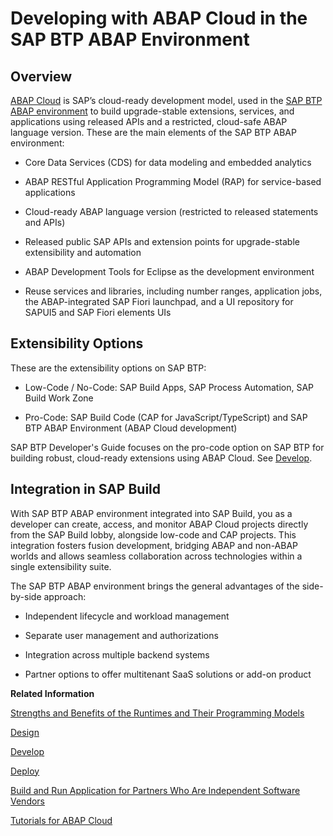 <!-- loio9aaaf650d02e42afba0e4b09e2991d78 -->

# Developing with ABAP Cloud in the SAP BTP ABAP Environment



<a name="loio9aaaf650d02e42afba0e4b09e2991d78__section_sgv_1hw_czb"/>

## Overview

[ABAP Cloud](https://help.sap.com/docs/abap-cloud/abap-cloud/why-abap-cloud) is SAP’s cloud-ready development model, used in the [SAP BTP ABAP environment](https://help.sap.com/docs/sap-btp-abap-environment/abap-environment/abap-environment) to build upgrade-stable extensions, services, and applications using released APIs and a restricted, cloud-safe ABAP language version. These are the main elements of the SAP BTP ABAP environment:

-   Core Data Services \(CDS\) for data modeling and embedded analytics

-   ABAP RESTful Application Programming Model \(RAP\) for service-based applications

-   Cloud-ready ABAP language version \(restricted to released statements and APIs\)

-   Released public SAP APIs and extension points for upgrade-stable extensibility and automation

-   ABAP Development Tools for Eclipse as the development environment

-   Reuse services and libraries, including number ranges, application jobs, the ABAP-integrated SAP Fiori launchpad, and a UI repository for SAPUI5 and SAP Fiori elements UIs




<a name="loio9aaaf650d02e42afba0e4b09e2991d78__section_asp_ydy_ygc"/>

## Extensibility Options

These are the extensibility options on SAP BTP:

-   Low-Code / No-Code: SAP Build Apps, SAP Process Automation, SAP Build Work Zone

-   Pro-Code: SAP Build Code \(CAP for JavaScript/TypeScript\) and SAP BTP ABAP Environment \(ABAP Cloud development\)


SAP BTP Developer's Guide focuses on the pro-code option on SAP BTP for building robust, cloud-ready extensions using ABAP Cloud. See [Develop](develop-c8906e4.md).



<a name="loio9aaaf650d02e42afba0e4b09e2991d78__section_kbm_22y_ygc"/>

## Integration in SAP Build

With SAP BTP ABAP environment integrated into SAP Build, you as a developer can create, access, and monitor ABAP Cloud projects directly from the SAP Build lobby, alongside low-code and CAP projects. This integration fosters fusion development, bridging ABAP and non-ABAP worlds and allows seamless collaboration across technologies within a single extensibility suite.

The SAP BTP ABAP environment brings the general advantages of the side-by-side approach:

-   Independent lifecycle and workload management

-   Separate user management and authorizations

-   Integration across multiple backend systems

-   Partner options to offer multitenant SaaS solutions or add-on product


**Related Information**  


[Strengths and Benefits of the Runtimes and Their Programming Models](strengths-and-benefits-of-the-runtimes-and-their-programming-models-86688d1.md "")

[Design](design-314ae3e.md "")

[Develop](develop-c8906e4.md "")

[Deploy](deploy-d7aec3c.md "")

[Build and Run Application for Partners Who Are Independent Software Vendors](build-and-run-application-for-partners-who-are-independent-software-vendors-210db8e.md "")

[Tutorials for ABAP Cloud](tutorials-for-abap-cloud-fd87aaa.md "")

